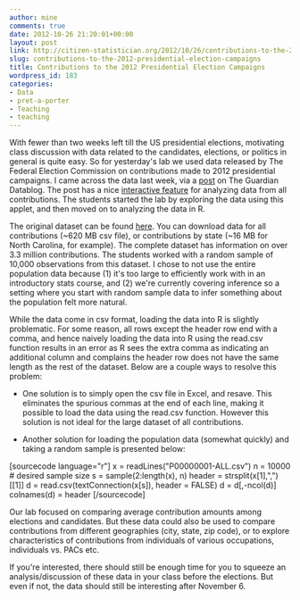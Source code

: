 ```yaml
---
author: mine
comments: true
date: 2012-10-26 21:20:01+00:00
layout: post
link: http://citizen-statistician.org/2012/10/26/contributions-to-the-2012-presidential-election-campaigns/
slug: contributions-to-the-2012-presidential-election-campaigns
title: Contributions to the 2012 Presidential Election Campaigns
wordpress_id: 183
categories:
- Data
- pret-a-porter
- Teaching
- teaching
---
```


With fewer than two weeks left till the US presidential elections, motivating class discussion with data related to the candidates, elections, or politics in general is quite easy. So for yesterday's lab we used data released by The Federal Election Commission on contributions made to 2012 presidential campaigns. I came across the data last week, via a [post](http://www.guardian.co.uk/news/datablog/interactive/2012/oct/19/us-presidential-election-fundraising) on The Guardian Datablog. The post has a nice [interactive feature](http://public.tableausoftware.com/views/USAElectionContributions_1/StateLevelContributions?&:exclude=State%20Level&:sync_session=vizql029/83febbf2-0:0) for analyzing data from all contributions. The students started the lab by exploring the data using this applet, and then moved on to analyzing the data in R.

The original dataset can be found [here](http://www.fec.gov/disclosurep/PDownload.do). You can download data for all contributions (~620 MB csv file), or contributions by state (~16 MB for North Carolina, for example). The complete dataset has information on over 3.3 million contributions. The students worked with a random sample of 10,000 observations from this dataset. I chose to not use the entire population data because (1) it's too large to efficiently work with in an introductory stats course, and (2) we're currently covering inference so a setting where you start with random sample data to infer something about the population felt more natural.

While the data come in csv format, loading the data into R is slightly problematic. For some reason, all rows except the header row end with a comma, and hence naively loading the data into R using the read.csv function results in an error as R sees the extra comma as indicating an additional column and complains the header row does not have the same length as the rest of the dataset. Below are a couple ways to resolve this problem:



	
  * One solution is to simply open the csv file in Excel, and resave. This eliminates the spurious commas at the end of each line, making it possible to load the data using the read.csv function. However this solution is not ideal for the large dataset of all contributions.

	
  * Another solution for loading the population data (somewhat quickly) and taking a random sample is presented below:


[sourcecode language="r"]
x = readLines("P00000001-ALL.csv")
n = 10000 # desired sample size
s = sample(2:length(x), n)
header = strsplit(x[1],",")[[1]]
d = read.csv(textConnection(x[s]), header = FALSE)
d = d[,-ncol(d)]
colnames(d) = header
[/sourcecode]

Our lab focused on comparing average contribution amounts among elections and candidates. But these data could also be used to compare contributions from different geographies (city, state, zip code), or to explore characteristics of contributions from individuals of various occupations, individuals vs. PACs etc.

If you're interested, there should still be enough time for you to squeeze an analysis/discussion of these data in your class before the elections. But even if not, the data should still be interesting after November 6.
